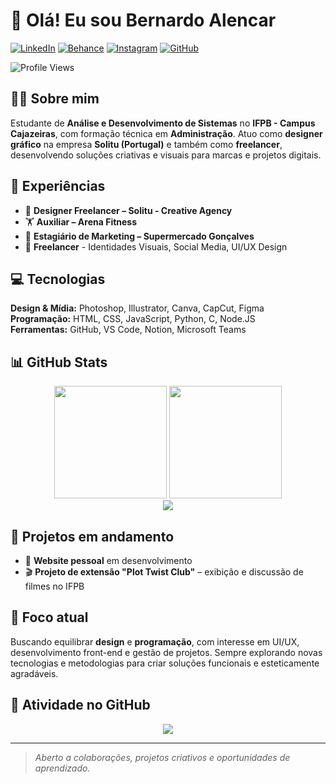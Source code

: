 # 👋 Olá! Eu sou Bernardo Alencar

[![LinkedIn](https://img.shields.io/badge/-LinkedIn-0A66C2?style=flat-square&logo=linkedin&logoColor=white)](https://www.linkedin.com/in/bernardo-alencar/)
[![Behance](https://img.shields.io/badge/-Behance-1769ff?style=flat-square&logo=behance&logoColor=white)](https://www.behance.net/bernardoalencar1)
[![Instagram](https://img.shields.io/badge/-Instagram-E4405F?style=flat-square&logo=instagram&logoColor=white)](https://www.instagram.com/f.bernardo.09/)
[![GitHub](https://img.shields.io/badge/-GitHub-181717?style=flat-square&logo=github&logoColor=white)](https://github.com/F-Bernardo-09)

![Profile Views](https://komarev.com/ghpvc/?username=F-Bernardo-09&color=0A66C2&style=flat-square)

## 👨‍💻 Sobre mim

Estudante de **Análise e Desenvolvimento de Sistemas** no **IFPB - Campus Cajazeiras**, com formação técnica em **Administração**. Atuo como **designer gráfico** na empresa **Solitu (Portugal)** e também como **freelancer**, desenvolvendo soluções criativas e visuais para marcas e projetos digitais.

## 🚀 Experiências

- 🎨 **Designer Freelancer – Solitu - Creative Agency**
- 🏋️ **Auxiliar – Arena Fitness**
- 🛒 **Estagiário de Marketing – Supermercado Gonçalves**
- 💼 **Freelancer** - Identidades Visuais, Social Media, UI/UX Design

## 💻 Tecnologias

**Design & Mídia:** Photoshop, Illustrator, Canva, CapCut, Figma 
**Programação:** HTML, CSS, JavaScript, Python, C, Node.JS  
**Ferramentas:** GitHub, VS Code, Notion, Microsoft Teams  

## 📊 GitHub Stats

<div align="center">
  <img height="180em" src="https://github-readme-stats.vercel.app/api?username=F-Bernardo-09&show_icons=true&theme=tokyonight&include_all_commits=true&count_private=true"/>
  <img height="180em" src="https://github-readme-stats.vercel.app/api/top-langs/?username=F-Bernardo-09&layout=compact&langs_count=7&theme=tokyonight"/>
</div>

<div align="center">
  <img src="https://github-readme-streak-stats.herokuapp.com/?user=F-Bernardo-09&theme=tokyonight"/>
</div>

## 🎯 Projetos em andamento

- 💼 **Website pessoal** em desenvolvimento
- 🎬 **Projeto de extensão "Plot Twist Club"** – exibição e discussão de filmes no IFPB

## 🌱 Foco atual

Buscando equilibrar **design** e **programação**, com interesse em UI/UX, desenvolvimento front-end e gestão de projetos. Sempre explorando novas tecnologias e metodologias para criar soluções funcionais e esteticamente agradáveis.

## 🎯 Atividade no GitHub

<div align="center">
  <img src="https://github-readme-activity-graph.vercel.app/graph?username=F-Bernardo-09&theme=tokyo-night&hide_border=true"/>
</div>

---

> *Aberto a colaborações, projetos criativos e oportunidades de aprendizado.*